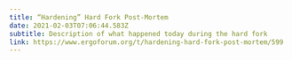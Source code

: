 ```yaml
---
title: “Hardening” Hard Fork Post-Mortem
date: 2021-02-03T07:06:44.583Z
subtitle: Description of what happened today during the hard fork
link: https://www.ergoforum.org/t/hardening-hard-fork-post-mortem/599
---
```

